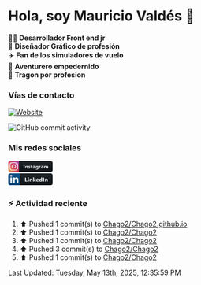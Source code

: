 # Hola, soy Mauricio Valdés 👋

:technologist: **Desarrollador Front end jr** <br>
:art: **Diseñador Gráfico de profesión** <br>
:airplane: **Fan de los simuladores de vuelo** <br> 
:compass: **Aventurero empedernido** <br>
:taco: **Tragon por profesion** <br>

### Vías de contacto

[![Website](https://img.shields.io/badge/chago2.github.io-up-green?style=for-the-badge)](https://chago2.github.io)

![GitHub commit activity](https://img.shields.io/github/commit-activity/w/Chago2/Chago2)

### Mis redes sociales

[<img src="/assets/social/instagram.png" alt="Instagram" width="90"/>](https://www.instagram.com/mauriciovaldesf/)  
[<img src="/assets/social/linkedin.png" alt="LinkedIn" width="90"/>](https://www.linkedin.com/in/santiago-valdés-franco/)

### :zap: Actividad reciente

<!--RECENT_ACTIVITY:start-->
1. ⬆️ Pushed 1 commit(s) to [Chago2/Chago2.github.io](https://github.com/Chago2/Chago2.github.io)<br>
2. ⬆️ Pushed 1 commit(s) to [Chago2/Chago2](https://github.com/Chago2/Chago2)<br>
3. ⬆️ Pushed 1 commit(s) to [Chago2/Chago2](https://github.com/Chago2/Chago2)<br>
4. ⬆️ Pushed 3 commit(s) to [Chago2/Chago2](https://github.com/Chago2/Chago2)<br>
5. ⬆️ Pushed 1 commit(s) to [Chago2/Chago2](https://github.com/Chago2/Chago2)<br>
<!--RECENT_ACTIVITY:end-->

<!--RECENT_ACTIVITY:last_update-->
Last Updated: Tuesday, May 13th, 2025, 12:35:59 PM
<!--RECENT_ACTIVITY:last_update_end-->
